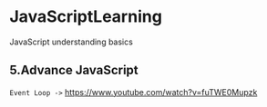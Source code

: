 # JavaScriptLearning

JavaScript understanding basics

## 5.Advance JavaScript

`Event Loop ->` https://www.youtube.com/watch?v=fuTWE0Mupzk
